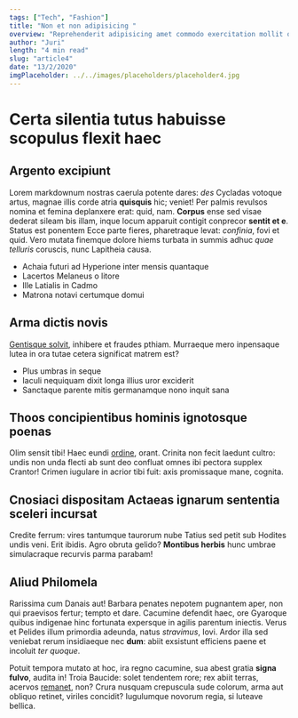 ```yaml
---
tags: ["Tech", "Fashion"]
title: "Non et non adipisicing "
overview: "Reprehenderit adipisicing amet commodo exercitation mollit officia mollit in pariatur cillum in sunt. Ad anim culpa elit aute voluptate. Aliquip dolor voluptate laborum excepteur minim pariatur qui Lorem occaecat nulla adipisicing."
author: "Juri"
length: "4 min read"
slug: "article4"
date: "13/2/2020"
imgPlaceholder: ../../images/placeholders/placeholder4.jpg
---
```


# Certa silentia tutus habuisse scopulus flexit haec

## Argento excipiunt

Lorem markdownum nostras caerula potente dares: _des_ Cycladas votoque artus,
magnae illis corde atria **quisquis** hic; veniet! Per palmis revulsos nomina et
femina deplanxere erat: quid, nam. **Corpus** ense sed visae dederat sileam bis
illam, inque locum apparuit contigit conprecor **sentit et e**. Status est
ponentem Ecce parte fieres, pharetraque levat: _confinia_, fovi et quid. Vero
mutata finemque dolore hiems turbata in summis adhuc _quae telluris_ coruscis,
nunc Lapitheia causa.

- Achaia futuri ad Hyperione inter mensis quantaque
- Lacertos Melaneus o litore
- Ille Latialis in Cadmo
- Matrona notavi certumque domui

## Arma dictis novis

[Gentisque solvit](http://suntnestor.net/domum-superis.php), inhibere et fraudes
pthiam. Murraeque mero inpensaque lutea in ora tutae cetera significat matrem
est?

- Plus umbras in seque
- Iaculi nequiquam dixit longa illius uror exciderit
- Sanctaque parente mitis germanamque nono inquit sana

## Thoos concipientibus hominis ignotosque poenas

Olim sensit tibi! Haec eundi [ordine](http://quae.io/deae.html), orant. Crinita
non fecit laedunt cultro: undis non unda flecti ab sunt deo confluat omnes ibi
pectora supplex Crantor! Crimen iugulare in acrior tibi fuit: axis promissaque
mane, cognita.

## Cnosiaci dispositam Actaeas ignarum sententia sceleri incursat

Credite ferrum: vires tantumque taurorum nube Tatius sed petit sub Hodites undis
veni. Erit ibidis. Agro obruta gelido? **Montibus herbis** hunc umbrae
simulacraque recurvis parma parabam!

## Aliud Philomela

Rarissima cum Danais aut! Barbara penates nepotem pugnantem aper, non qui
praevisos fertur; tempto et dare. Cacumine defendit haec, ore Gyaroque quibus
indigenae hinc fortunata expersque in agilis parentum iniectis. Verus et Pelides
illum primordia adeunda, natus _stravimus_, Iovi. Ardor illa sed veniebat rerum
insidiaeque nec **dum**: abiit exsistunt efficiens paene et incoluit _ter
quoque_.

Potuit tempora mutato at hoc, ira regno cacumine, sua abest gratia **signa
fulvo**, audita in! Troia Baucide: solet tendentem rore; rex abiit terras,
acervos [remanet](http://dure.com/cornuaque.html), non? Crura nusquam crepuscula
sude colorum, arma aut obliquo retinet, viriles concidit? Iugulumque novorum
regia, si luteave bellica.
